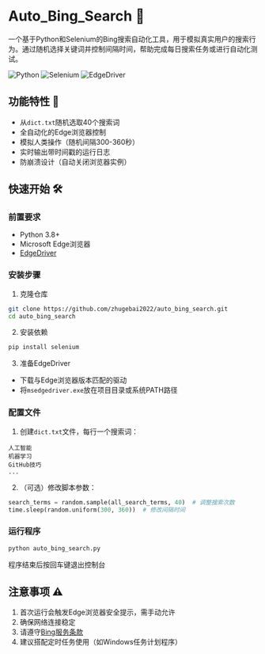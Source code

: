 
# Auto_Bing_Search 🤖

一个基于Python和Selenium的Bing搜索自动化工具，用于模拟真实用户的搜索行为。通过随机选择关键词并控制间隔时间，帮助完成每日搜索任务或进行自动化测试。

![Python](https://img.shields.io/badge/Python-3.8%2B-blue)
![Selenium](https://img.shields.io/badge/Selenium-4.0%2B-orange)
![EdgeDriver](https://img.shields.io/badge/EdgeDriver-Latest-lightgrey)

## 功能特性 🚀
- 从`dict.txt`随机选取40个搜索词
- 全自动化的Edge浏览器控制
- 模拟人类操作（随机间隔300-360秒）
- 实时输出带时间戳的运行日志
- 防崩溃设计（自动关闭浏览器实例）

## 快速开始 🛠️

### 前置要求
- Python 3.8+
- Microsoft Edge浏览器
- [EdgeDriver](https://developer.microsoft.com/en-us/microsoft-edge/tools/webdriver/)

### 安装步骤
1. 克隆仓库
```bash
git clone https://github.com/zhugebai2022/auto_bing_search.git
cd auto_bing_search
```

2. 安装依赖
```bash
pip install selenium
```

3. 准备EdgeDriver
- 下载与Edge浏览器版本匹配的驱动
- 将`msedgedriver.exe`放在项目目录或系统PATH路径

### 配置文件
1. 创建`dict.txt`文件，每行一个搜索词：
```text
人工智能
机器学习
GitHub技巧
...
```

2. （可选）修改脚本参数：
```python
search_terms = random.sample(all_search_terms, 40)  # 调整搜索次数
time.sleep(random.uniform(300, 360))  # 修改间隔时间
```

### 运行程序
```bash
python auto_bing_search.py
```
程序结束后按回车键退出控制台

## 注意事项 ⚠️
1. 首次运行会触发Edge浏览器安全提示，需手动允许
2. 确保网络连接稳定
3. 请遵守[Bing服务条款](https://www.microsoft.com/legal/terms-of-use)
4. 建议搭配定时任务使用（如Windows任务计划程序）

